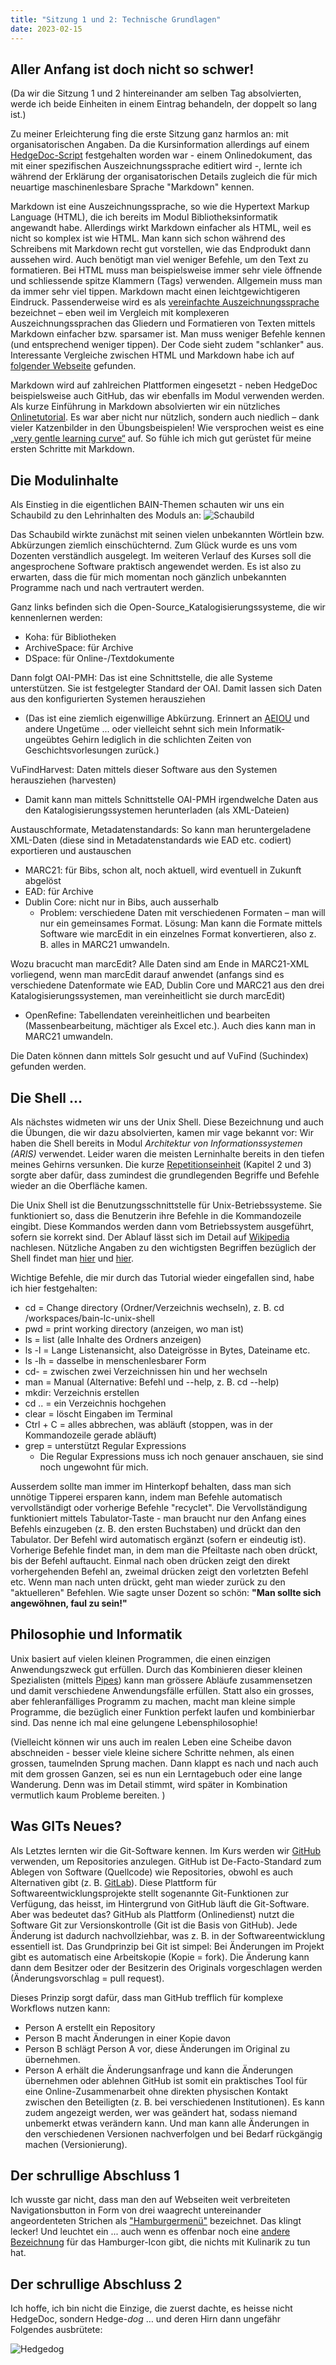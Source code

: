 ```yaml
---
title: "Sitzung 1 und 2: Technische Grundlagen"
date: 2023-02-15
---
```


## **Aller Anfang ist doch nicht so schwer!**
(Da wir die Sitzung 1 und 2 hintereinander am selben Tag absolvierten, werde ich beide Einheiten in einem Eintrag behandeln, der doppelt so lang ist.)

Zu meiner Erleichterung fing die erste Sitzung ganz harmlos an: mit organisatorischen Angaben. Da die Kursinformation allerdings auf einem [HedgeDoc-Script](https://hedgedoc.org/) festgehalten worden war - einem Onlinedokument, das mit einer spezifischen Auszeichnungssprache editiert wird -, lernte ich während der Erklärung der organisatorischen Details zugleich die für mich neuartige maschinenlesbare Sprache "Markdown" kennen. 

Markdown ist eine Auszeichnungssprache, so wie die Hypertext Markup Language (HTML), die ich bereits im Modul Bibliotheksinformatik angewandt habe. Allerdings wirkt Markdown einfacher als HTML, weil es nicht so komplex ist wie HTML. Man kann sich schon während des Schreibens mit Markdown recht gut vorstellen, wie das Endprodukt dann aussehen wird. Auch benötigt man viel weniger Befehle, um den Text zu formatieren. Bei HTML muss man beispielsweise immer sehr viele öffnende und schliessende spitze Klammern (Tags) verwenden. Allgemein muss man da immer sehr viel tippen. Markdown macht einen leichtgewichtigeren Eindruck. Passenderweise wird es als 
[vereinfachte Auszeichnungssprache](https://www.perun.net/2013/07/11/vereinfachte-auszeichnungssprachen-bbcode-markdown-textile-asciidoc-co/) bezeichnet  – eben weil im Vergleich mit komplexeren Auszeichnungssprachen das Gliedern und Formatieren von Texten mittels Markdown einfacher bzw. sparsamer ist. Man muss weniger Befehle kennen (und entsprechend weniger tippen). Der Code sieht zudem "schlanker" aus. Interessante Vergleiche zwischen HTML und Markdown habe ich auf [folgender Webseite](https://websiteberater.com/der-unterschied-zwischen-markup-und-markdown/) gefunden.

Markdown wird auf zahlreichen Plattformen eingesetzt - neben HedgeDoc beispielsweise auch GitHub, das wir ebenfalls im Modul verwenden werden. Als kurze Einführung in Markdown absolvierten wir ein nützliches [Onlinetutorial](https://www.markdowntutorial.com/). Es war aber nicht nur nützlich, sondern auch niedlich – dank vieler Katzenbilder in den Übungsbeispielen! Wie versprochen weist es eine [„very gentle learning curve“](https://www.markdowntutorial.com/) auf. So fühle ich mich gut gerüstet für meine ersten Schritte mit Markdown.

## **Die Modulinhalte**
Als Einstieg in die eigentlichen BAIN-Themen schauten wir uns ein Schaubild zu den Lehrinhalten des Moduls an: 
![Schaubild](https://pad.gwdg.de/uploads/c8d2a2dc-b427-4330-a665-b355a2a85f50.png)

Das Schaubild wirkte zunächst mit seinen vielen unbekannten Wörtlein bzw. Abkürzungen ziemlich einschüchternd. Zum Glück wurde es uns vom Dozenten verständlich ausgelegt. Im weiteren Verlauf des Kurses soll die angesprochene Software praktisch angewendet werden. Es ist also zu erwarten, dass die für mich momentan noch gänzlich unbekannten Programme nach und nach vertrautert werden.

Ganz links befinden sich die Open-Source_Katalogisierungssysteme, die wir kennenlernen werden: 
* Koha: für Bibliotheken
* ArchiveSpace: für Archive
* DSpace: für Online-/Textdokumente

Dann folgt OAI-PMH: Das ist eine Schnittstelle, die alle Systeme unterstützen. Sie ist festgelegter Standard der OAI. Damit lassen sich Daten aus den konfigurierten Systemen herausziehen
* (Das ist eine ziemlich eigenwillige Abkürzung. Erinnert an [AEIOU](https://de.wikipedia.org/wiki/A.E.I.O.U.) und andere Ungetüme ... oder vielleicht sehnt sich mein Informatik-ungeübtes Gehirn lediglich in die schlichten Zeiten von Geschichtsvorlesungen zurück.)

VuFindHarvest: Daten mittels dieser Software aus den Systemen herausziehen (harvesten)
* Damit kann man mittels Schnittstelle OAI-PMH irgendwelche Daten aus den Katalogisierungssystemen herunterladen (als XML-Dateien)

Austauschformate, Metadatenstandards: So kann man heruntergeladene XML-Daten (diese sind in Metadatenstandards wie EAD etc. codiert) exportieren und austauschen
* MARC21: für Bibs, schon alt, noch aktuell, wird eventuell in Zukunft abgelöst
* EAD: für Archive
* Dublin Core: nicht nur in Bibs, auch ausserhalb
  * Problem: verschiedene Daten mit verschiedenen Formaten – man will nur ein gemeinsames Format. Lösung: Man kann die Formate mittels Software wie marcEdit in ein einzelnes Format konvertieren, also z. B. alles in MARC21 umwandeln.

Wozu bracucht man marcEdit? Alle Daten sind am Ende in MARC21-XML vorliegend, wenn man marcEdit darauf anwendet (anfangs sind es verschiedene Datenformate wie EAD, Dublin Core und MARC21 aus den drei Katalogisierungssystemen, man vereinheitlicht sie durch marcEdit)
* OpenRefine: Tabellendaten vereinheitlichen und bearbeiten (Massenbearbeitung, mächtiger als Excel etc.). Auch dies kann man in MARC21 umwandeln.

Die Daten können dann mittels Solr gesucht und auf VuFind (Suchindex) gefunden werden.

## **Die Shell ...**
Als nächstes widmeten wir uns der Unix Shell. Diese Bezeichnung und auch die Übungen, die wir dazu absolvierten, kamen mir vage bekannt vor: Wir haben die Shell bereits in Modul _Architektur von Informationssystemen (ARIS)_ verwendet. Leider waren die meisten Lerninhalte bereits in den tiefen meines Gehirns versunken. Die kurze [Repetitionseinheit](https://librarycarpentry.org/lc-shell/) (Kapitel 2 und 3) sorgte aber dafür, dass zumindest die grundlegenden Begriffe und Befehle wieder an die Oberfläche kamen.

Die Unix Shell ist die Benutzungsschnittstelle für Unix-Betriebssysteme. Sie funktioniert so, dass die Benutzerin ihre Befehle in die Kommandozeile eingibt. Diese Kommandos werden dann vom Betriebssystem ausgeführt, sofern sie korrekt sind. Der Ablauf lässt sich im Detail auf [Wikipedia](https://de.wikipedia.org/wiki/Unix-Shell) nachlesen. Nützliche Angaben zu den wichtigsten Begriffen bezüglich der Shell findet man [hier](https://www.tutorialspoint.com/unix/unix-what-is-shell.htm) und [hier](https://wiki.ubuntuusers.de/Shell/).

Wichtige Befehle, die mir durch das Tutorial wieder eingefallen sind, habe ich hier festgehalten:
* cd = Change directory (Ordner/Verzeichnis wechseln), z. B. cd /workspaces/bain-lc-unix-shell
* pwd = print working directory (anzeigen, wo man ist)
* ls = list (alle Inhalte des Ordners anzeigen)
* ls -l = Lange Listenansicht, also Dateigrösse in Bytes, Dateiname etc.
* ls -lh = dasselbe in menschenlesbarer Form
* cd- = zwischen zwei Verzeichnissen hin und her wechseln
* man = Manual (Alternative: Befehl und --help, z. B. cd --help)
* mkdir: Verzeichnis erstellen
* cd .. = ein Verzeichnis hochgehen
* clear = löscht Eingaben im Terminal
* Ctrl + C = alles abbrechen, was abläuft (stoppen, was in der Kommandozeile gerade abläuft)
* grep = unterstützt Regular Expressions 
  * Die Regular Expressions muss ich noch genauer anschauen, sie sind noch ungewohnt für mich.

Ausserdem sollte man immer im Hinterkopf behalten, dass man sich unnötige Tipperei ersparen kann, indem man Befehle automatisch vervollständigt oder vorherige Befehle "recyclet". Die Vervollständigung funktioniert mittels Tabulator-Taste - man braucht nur den Anfang eines Befehls einzugeben (z. B. den ersten Buchstaben) und drückt dan den Tabulator. Der Befehl wird automatisch ergänzt (sofern er eindeutig ist). Vorherige Befehle findet man, in dem man die Pfeiltaste nach oben drückt, bis der Befehl auftaucht. Einmal nach oben drücken zeigt den direkt vorhergehenden Befehl an, zweimal drücken zeigt den vorletzten Befehl etc. Wenn man nach unten drückt, geht man wieder zurück zu den "aktuelleren" Befehlen. Wie sagte unser Dozent so schön: **"Man sollte sich angewöhnen, faul zu sein!"**

## **Philosophie und Informatik**
Unix basiert auf vielen kleinen Programmen, die einen einzigen Anwendungszweck gut erfüllen. Durch das Kombinieren dieser kleinen Spezialisten (mittels [Pipes](https://librarycarpentry.org/lc-shell/05-counting-mining/index.html)) kann man grössere Abläufe zusammensetzen und damit verschiedene Anwendungsfälle erfüllen. Statt also ein grosses, aber fehleranfälliges Programm zu machen, macht man kleine simple Programme, die bezüglich einer Funktion perfekt laufen und kombinierbar sind. Das nenne ich mal eine gelungene Lebensphilosophie! 

(Vielleicht können wir uns auch im realen Leben eine Scheibe davon abschneiden - besser viele kleine sichere Schritte nehmen, als einen grossen, taumelnden Sprung machen. Dann klappt es nach und nach auch mit dem grossen Ganzen, sei es nun ein Lerntagebuch oder eine lange Wanderung. Denn was im Detail stimmt, wird später in Kombination vermutlich kaum Probleme bereiten. )

## **Was GITs Neues?**
Als Letztes lernten wir die Git-Software kennen. Im Kurs werden wir [GitHub](https://github.com/) verwenden, um Repositories anzulegen. GitHub ist De-Facto-Standard zum Ablegen von Software (Quellcode) wie Repositories, obwohl es auch Alternativen gibt (z. B. [GitLab](https://about.gitlab.com/)). Diese Plattform für Softwareentwicklungsprojekte stellt sogenannte Git-Funktionen zur Verfügung, das heisst, im Hintergrund von GitHub läuft die Git-Software. Aber was bedeutet das? GitHub als Plattform (Onlinedienst) nutzt die Software Git zur Versionskontrolle (Git ist die Basis von GitHub). Jede Änderung ist dadurch nachvollziehbar, was z. B. in der Softwareentwicklung essentiell ist. Das Grundprinzip bei Git ist simpel: Bei Änderungen im Projekt gibt es automatisch eine Arbeitskopie (Kopie = fork). Die Änderung kann dann dem Besitzer oder der Besitzerin des Originals vorgeschlagen werden (Änderungsvorschlag = pull request).
 
Dieses Prinzip sorgt dafür, dass man GitHub trefflich für komplexe Workflows nutzen kann: 
* Person A erstellt ein Repository 
* Person B macht Änderungen in einer Kopie davon
* Person B schlägt Person A vor, diese Änderungen im Original zu übernehmen.
* Person A erhält die Änderungsanfrage und kann die Änderungen übernehmen oder ablehnen
GitHub ist somit ein praktisches Tool für eine Online-Zusammenarbeit ohne direkten physischen Kontakt zwischen den Beteiligten (z. B. bei verschiedenen Institutionen). Es kann zudem angezeigt werden, wer was geändert hat, sodass niemand unbemerkt etwas verändern kann. Und man kann alle Änderungen in den verschiedenen Versionen nachverfolgen und bei Bedarf rückgängig machen (Versionierung).

## **Der schrullige Abschluss 1**
Ich wusste gar nicht, dass man den auf Webseiten weit verbreiteten Navigationsbutton in Form von drei waagrecht untereinander angeordenteten Strichen als ["Hamburgermenü"](https://de.wikipedia.org/wiki/Hamburger-Men%C3%BC-Icon) bezeichnet. Das klingt lecker! Und leuchtet ein ... auch wenn es offenbar noch eine [andere Bezeichnung](https://www.bbc.com/news/magazine-31602745) für das Hamburger-Icon gibt, die nichts mit Kulinarik zu tun hat.

## **Der schrullige Abschluss 2**
Ich hoffe, ich bin nicht die Einzige, die zuerst dachte, es heisse nicht HedgeDoc, sondern Hedge-_dog_ … und deren Hirn dann ungefähr Folgendes ausbrütete:

![Hedgedog](https://p0.piqsels.com/preview/833/428/942/shepherd-hedgehog-dog-wildlife.jpg)
